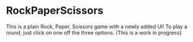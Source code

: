 # RockPaperScissors
This is a plain Rock, Paper, Scissors game with a newly added UI! To play a round, just click on one off the three options.
(This is a work in progress)
